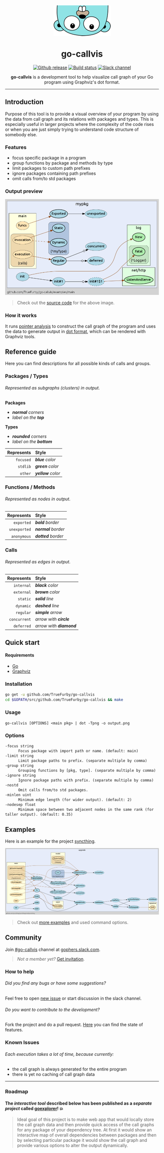 <p align="center"><img src="images/gopher.png" alt="gopher"></p>
  
<h1 align="center">go-callvis</h1>

<p align="center">
  <a href="https://github.com/TrueFurby/go-callvis/releases"><img src="https://img.shields.io/github/release/truefurby/go-callvis.svg" alt="Github release"></a>
  <a href="https://travis-ci.org/TrueFurby/go-callvis"><img src="https://travis-ci.org/TrueFurby/go-callvis.svg?branch=master" alt="Build status"></a>
  <a href="https://gophers.slack.com/archives/go-callvis"><img src="https://img.shields.io/badge/gophers%20slack-%23go--callvis-ff69b4.svg" alt="Slack channel"></a>
</p>

<p align="center"><b>go-callvis</b> is a development tool to help visualize call graph of your Go program using Graphviz's dot format.</p>

---

## Introduction

Purpose of this tool is to provide a visual overview of your program by using the data from call graph and its relations with packages and types. This is especially useful in larger projects where the complexity of the code rises or when you are just simply trying to understand code structure of somebody else.

### Features

- focus specific package in a program
- group functions by package and methods by type
- limit packages to custom path prefixes
- ignore packages containing path prefixes
- omit calls from/to std packages

### Output preview

[![main](images/main.png)](https://raw.githubusercontent.com/TrueFurby/go-callvis/master/images/main.png)

> Check out the [source code](examples/main) for the above image.

### How it works

It runs [pointer analysis](https://godoc.org/golang.org/x/tools/go/pointer) to construct the call graph of the program and uses the data to generate output in [dot format](http://www.graphviz.org/content/dot-language), which can be rendered with Graphviz tools.

## Reference guide

Here you can find descriptions for all possible kinds of calls and groups.

### Packages / Types

###### Represented as subgraphs (clusters) in output.

**Packages**
- _**normal** corners_
- _label on the **top**_

**Types**
- _**rounded** corners_
- _label on the **bottom**_

Represents  | Style
----------: | :-------------
`focused`   | _**blue** color_
`stdlib`    | _**green** color_
`other`     | _**yellow** color_

### Functions / Methods

###### Represented as nodes in output.

Represents   | Style
-----------: | :--------------
`exported`   | _**bold** border_
`unexported` | _**normal** border_
`anonymous`  | _**dotted** border_

### Calls

###### Represented as edges in output.

Represents   | Style
-----------: | :-------------
`internal`   | _**black** color_
`external`   | _**brown** color_
`static`     | _**solid** line_
`dynamic`    | _**dashed** line_
`regular`    | _**simple** arrow_
`concurrent` | _arrow with **circle**_
`deferred`   | _arrow with **diamond**_

## Quick start

#### Requirements

- [Go](https://golang.org/dl/)
- [Graphviz](http://www.graphviz.org/Download..php)

### Installation

```sh
go get -u github.com/TrueFurby/go-callvis
cd $GOPATH/src/github.com/TrueFurby/go-callvis && make
```

### Usage

`go-callvis [OPTIONS] <main pkg> | dot -Tpng -o output.png`

### Options

```
-focus string
      Focus package with import path or name. (default: main)
-limit string
      Limit package paths to prefix. (separate multiple by comma)
-group string
      Grouping functions by [pkg, type]. (separate multiple by comma)
-ignore string
      Ignore package paths with prefix. (separate multiple by comma)
-nostd
      Omit calls from/to std packages.
-minlen uint
      Minimum edge length (for wider output). (default: 2)
-nodesep float
      Minimum space between two adjacent nodes in the same rank (for taller output). (default: 0.35)
```

## Examples

Here is an example for the project [syncthing](https://github.com/syncthing/syncthing).

[![syncthing example](images/syncthing.png)](https://raw.githubusercontent.com/TrueFurby/go-callvis/master/images/syncthing.png)

> Check out [more examples](examples) and used command options.

## Community

Join [#go-callvis](https://gophers.slack.com/archives/go-callvis) channel at [gophers.slack.com](http://gophers.slack.com).

> *Not a member yet?* [Get invitation](https://gophersinvite.herokuapp.com).

### How to help

###### Did you find any bugs or have some suggestions?
Feel free to open [new issue](https://github.com/TrueFurby/go-callvis/issues/new) or start discussion in the slack channel.

###### Do you want to contribute to the development?
Fork the project and do a pull request. [Here](https://github.com/TrueFurby/go-callvis/projects/1) you can find the state of features.

### Known Issues

###### Each execution takes a lot of time, because currently:
- the call graph is always generated for the entire program
- there is yet no caching of call graph data

---

### Roadmap

#### The *interactive tool* described below has been published as a *separate project* called [goexplorer](https://github.com/TrueFurby/goexplorer)! :boom:

> Ideal goal of this project is to make web app that would locally store the call graph data and then provide quick access of the call graphs for any package of your dependency tree. At first it would show an interactive map of overall dependencies between packages and then by selecting particular package it would show the call graph and provide various options to alter the output dynamically.
